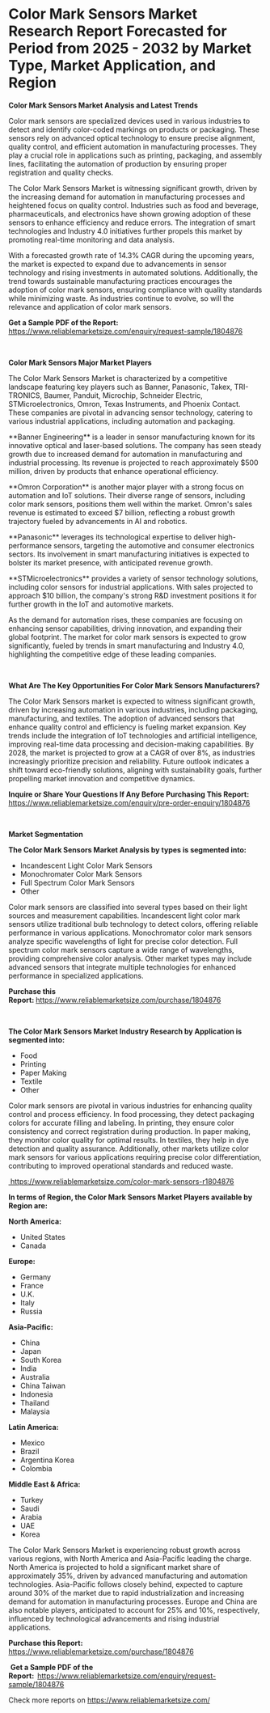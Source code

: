 <p><h1>Color Mark Sensors Market Research Report Forecasted for Period from 2025 -  2032 by Market Type, Market Application, and Region</h1></p><p><strong>Color Mark Sensors Market Analysis and Latest Trends</strong></p>
<p><p>Color mark sensors are specialized devices used in various industries to detect and identify color-coded markings on products or packaging. These sensors rely on advanced optical technology to ensure precise alignment, quality control, and efficient automation in manufacturing processes. They play a crucial role in applications such as printing, packaging, and assembly lines, facilitating the automation of production by ensuring proper registration and quality checks.</p><p>The Color Mark Sensors Market is witnessing significant growth, driven by the increasing demand for automation in manufacturing processes and heightened focus on quality control. Industries such as food and beverage, pharmaceuticals, and electronics have shown growing adoption of these sensors to enhance efficiency and reduce errors. The integration of smart technologies and Industry 4.0 initiatives further propels this market by promoting real-time monitoring and data analysis.</p><p>With a forecasted growth rate of 14.3% CAGR during the upcoming years, the market is expected to expand due to advancements in sensor technology and rising investments in automated solutions. Additionally, the trend towards sustainable manufacturing practices encourages the adoption of color mark sensors, ensuring compliance with quality standards while minimizing waste. As industries continue to evolve, so will the relevance and application of color mark sensors.</p></p>
<p><strong>Get a Sample PDF of the Report:&nbsp;</strong> <a href="https://www.reliablemarketsize.com/enquiry/request-sample/1804876?utm_campaign=2242&utm_medium=2&utm_source=Github&utm_content=ia&utm_term=16022025&utm_id=color-mark-sensors">https://www.reliablemarketsize.com/enquiry/request-sample/1804876</a></p>
<p>&nbsp;</p>
<p><strong>Color Mark Sensors Major Market Players</strong></p>
<p><p>The Color Mark Sensors Market is characterized by a competitive landscape featuring key players such as Banner, Panasonic, Takex, TRI-TRONICS, Baumer, Panduit, Microchip, Schneider Electric, STMicroelectronics, Omron, Texas Instruments, and Phoenix Contact. These companies are pivotal in advancing sensor technology, catering to various industrial applications, including automation and packaging.</p><p>**Banner Engineering** is a leader in sensor manufacturing known for its innovative optical and laser-based solutions. The company has seen steady growth due to increased demand for automation in manufacturing and industrial processing. Its revenue is projected to reach approximately $500 million, driven by products that enhance operational efficiency.</p><p>**Omron Corporation** is another major player with a strong focus on automation and IoT solutions. Their diverse range of sensors, including color mark sensors, positions them well within the market. Omron's sales revenue is estimated to exceed $7 billion, reflecting a robust growth trajectory fueled by advancements in AI and robotics.</p><p>**Panasonic** leverages its technological expertise to deliver high-performance sensors, targeting the automotive and consumer electronics sectors. Its involvement in smart manufacturing initiatives is expected to bolster its market presence, with anticipated revenue growth.</p><p>**STMicroelectronics** provides a variety of sensor technology solutions, including color sensors for industrial applications. With sales projected to approach $10 billion, the company's strong R&D investment positions it for further growth in the IoT and automotive markets.</p><p>As the demand for automation rises, these companies are focusing on enhancing sensor capabilities, driving innovation, and expanding their global footprint. The market for color mark sensors is expected to grow significantly, fueled by trends in smart manufacturing and Industry 4.0, highlighting the competitive edge of these leading companies.</p></p>
<p>&nbsp;</p>
<p><strong>What Are The Key Opportunities For Color Mark Sensors Manufacturers?</strong></p>
<p><p>The Color Mark Sensors market is expected to witness significant growth, driven by increasing automation in various industries, including packaging, manufacturing, and textiles. The adoption of advanced sensors that enhance quality control and efficiency is fueling market expansion. Key trends include the integration of IoT technologies and artificial intelligence, improving real-time data processing and decision-making capabilities. By 2028, the market is projected to grow at a CAGR of over 8%, as industries increasingly prioritize precision and reliability. Future outlook indicates a shift toward eco-friendly solutions, aligning with sustainability goals, further propelling market innovation and competitive dynamics.</p></p>
<p><strong>Inquire or Share Your Questions If Any Before Purchasing This Report:</strong> <a href="https://www.reliablemarketsize.com/enquiry/pre-order-enquiry/1804876?utm_campaign=2242&utm_medium=2&utm_source=Github&utm_content=ia&utm_term=16022025&utm_id=color-mark-sensors">https://www.reliablemarketsize.com/enquiry/pre-order-enquiry/1804876</a></p>
<p>&nbsp;</p>
<p><strong>Market Segmentation</strong></p>
<p><strong>The Color Mark Sensors Market Analysis by types is segmented into:</strong></p>
<p><ul><li>Incandescent Light Color Mark Sensors</li><li>Monochromater Color Mark Sensors</li><li>Full Spectrum Color Mark Sensors</li><li>Other</li></ul></p>
<p><p>Color mark sensors are classified into several types based on their light sources and measurement capabilities. Incandescent light color mark sensors utilize traditional bulb technology to detect colors, offering reliable performance in various applications. Monochromator color mark sensors analyze specific wavelengths of light for precise color detection. Full spectrum color mark sensors capture a wide range of wavelengths, providing comprehensive color analysis. Other market types may include advanced sensors that integrate multiple technologies for enhanced performance in specialized applications.</p></p>
<p><strong>Purchase this Report:&nbsp;</strong><a href="https://www.reliablemarketsize.com/purchase/1804876?utm_campaign=2242&utm_medium=2&utm_source=Github&utm_content=ia&utm_term=16022025&utm_id=color-mark-sensors">https://www.reliablemarketsize.com/purchase/1804876</a></p>
<p>&nbsp;</p>
<p><strong>The Color Mark Sensors Market Industry Research by Application is segmented into:</strong></p>
<p><ul><li>Food</li><li>Printing</li><li>Paper Making</li><li>Textile</li><li>Other</li></ul></p>
<p><p>Color mark sensors are pivotal in various industries for enhancing quality control and process efficiency. In food processing, they detect packaging colors for accurate filling and labeling. In printing, they ensure color consistency and correct registration during production. In paper making, they monitor color quality for optimal results. In textiles, they help in dye detection and quality assurance. Additionally, other markets utilize color mark sensors for various applications requiring precise color differentiation, contributing to improved operational standards and reduced waste.</p></p>
<p><a href="https://www.reliablemarketsize.com/color-mark-sensors-r1804876?utm_campaign=2242&utm_medium=2&utm_source=Github&utm_content=ia&utm_term=16022025&utm_id=color-mark-sensors">&nbsp;https://www.reliablemarketsize.com/color-mark-sensors-r1804876</a></p>
<p><strong>In terms of Region, the Color Mark Sensors Market Players available by Region are:</strong></p>
<p>
    <p> <strong> North America: </strong>
        <ul>
            <li>United States</li>
            <li>Canada</li>
        </ul>
        </p> 
    <p> <strong> Europe: </strong>
        <ul>
            <li>Germany</li>
            <li>France</li>
            <li>U.K.</li>
            <li>Italy</li>
            <li>Russia</li>
        </ul>
        </p> 
    <p> <strong> Asia-Pacific: </strong>
        <ul>
            <li>China</li>
            <li>Japan</li>
            <li>South Korea</li>
            <li>India</li>
            <li>Australia</li>
            <li>China Taiwan</li>
            <li>Indonesia</li>
            <li>Thailand</li>
            <li>Malaysia</li>
        </ul>
        </p> 
    <p> <strong> Latin America: </strong>
        <ul>
            <li>Mexico</li>
            <li>Brazil</li>
            <li>Argentina Korea</li>
            <li>Colombia</li>
        </ul>
        </p> 
    <p> <strong> Middle East & Africa: </strong>
        <ul>
            <li>Turkey</li>
            <li>Saudi</li>
            <li>Arabia</li>
            <li>UAE</li>
            <li>Korea</li>
        </ul>
    </p>
    </p>
<p><p>The Color Mark Sensors Market is experiencing robust growth across various regions, with North America and Asia-Pacific leading the charge. North America is projected to hold a significant market share of approximately 35%, driven by advanced manufacturing and automation technologies. Asia-Pacific follows closely behind, expected to capture around 30% of the market due to rapid industrialization and increasing demand for automation in manufacturing processes. Europe and China are also notable players, anticipated to account for 25% and 10%, respectively, influenced by technological advancements and rising industrial applications.</p></p>
<p><strong>Purchase this Report: </strong><a href="https://www.reliablemarketsize.com/purchase/1804876?utm_campaign=2242&utm_medium=2&utm_source=Github&utm_content=ia&utm_term=16022025&utm_id=color-mark-sensors">https://www.reliablemarketsize.com/purchase/1804876</a></p>
<p>&nbsp;<strong>Get a Sample PDF of the Report:&nbsp;&nbsp;</strong><a href="https://www.reliablemarketsize.com/enquiry/request-sample/1804876?utm_campaign=2242&utm_medium=2&utm_source=Github&utm_content=ia&utm_term=16022025&utm_id=color-mark-sensors">https://www.reliablemarketsize.com/enquiry/request-sample/1804876</a></p>
<p><strong></strong></p>
<p>Check more reports on <a href="https://www.reliablemarketsize.com/?utm_campaign=2242&utm_medium=2&utm_source=Github&utm_content=ia&utm_term=16022025&utm_id=color-mark-sensors">https://www.reliablemarketsize.com/</a></p>